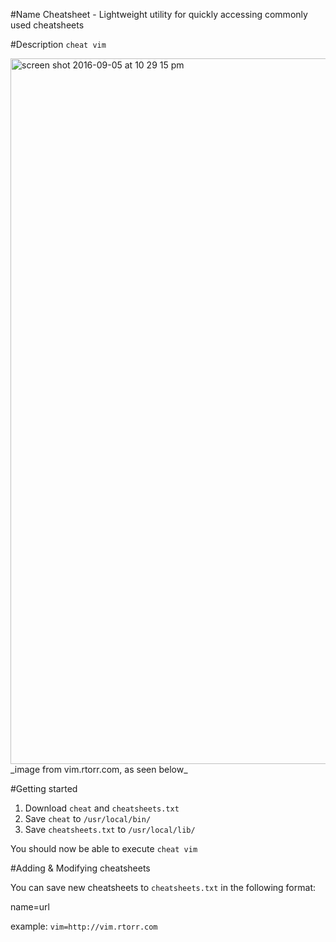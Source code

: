 #Name
Cheatsheet - Lightweight utility for quickly accessing commonly used cheatsheets


#Description
`cheat vim`


<img width="1129" alt="screen shot 2016-09-05 at 10 29 15 pm" src="https://cloud.githubusercontent.com/assets/12975156/18260039/4dfd041a-73b8-11e6-8774-f476a6e67987.png">
_image from vim.rtorr.com, as seen below_

#Getting started
1. Download `cheat` and `cheatsheets.txt`
2. Save `cheat` to `/usr/local/bin/`
3. Save `cheatsheets.txt` to `/usr/local/lib/`


You should now be able to execute `cheat vim`


#Adding & Modifying cheatsheets

You can save new cheatsheets to `cheatsheets.txt` in the following format:

name=url

example:
`vim=http://vim.rtorr.com`

